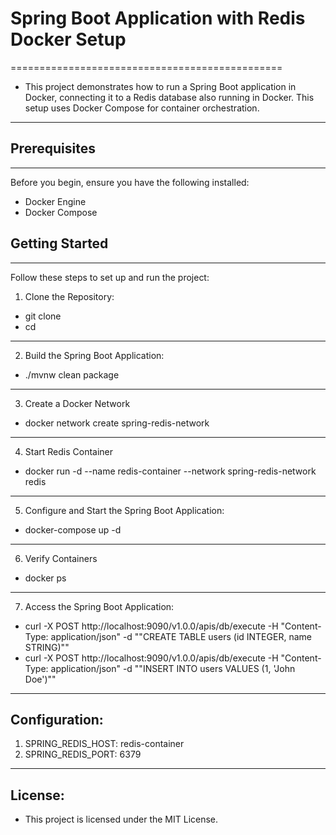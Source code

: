 # Spring Boot Application with Redis Docker Setup
===============================================

- This project demonstrates how to run a Spring Boot application in Docker, connecting it to a Redis database also running in Docker. This setup uses Docker Compose for container orchestration.
----

## Prerequisites
-------------

Before you begin, ensure you have the following installed:

- Docker Engine
- Docker Compose

## Getting Started
---------------

Follow these steps to set up and run the project:

1. Clone the Repository:
-   git clone <repository-url>
-   cd <project-directory>
----
2. Build the Spring Boot Application:
- ./mvnw clean package
----
3. Create a Docker Network
- docker network create spring-redis-network
----
4. Start Redis Container
- docker run -d --name redis-container --network spring-redis-network redis
----
5. Configure and Start the Spring Boot Application:
- docker-compose up -d
----
6. Verify Containers
- docker ps
----
7. Access the Spring Boot Application:
- curl -X POST http://localhost:9090/v1.0.0/apis/db/execute -H "Content-Type: application/json" -d "\"CREATE TABLE users (id INTEGER, name STRING)\""
- curl -X POST http://localhost:9090/v1.0.0/apis/db/execute -H "Content-Type: application/json" -d "\"INSERT INTO users VALUES (1, 'John Doe')\""
----
 ## Configuration:
 1. SPRING_REDIS_HOST: redis-container
 2. SPRING_REDIS_PORT: 6379
-----
## License:
- This project is licensed under the MIT License.
